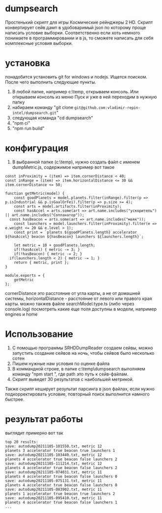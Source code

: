 # dumpsearch
Простенький скрипт для игры Космические рейнджеры 2 HD.
Скрипт конвертирует сейв дамп в удобоваримый json по которому проще написать условие выборки.
Соответственно если хоть немного понимаете в программировании и в js, то сможете написать для себя комплексные условия выборки.

# установка
понадобится установить git for windows и nodejs. Ищется поиском.
После чего выполнить следующие пункты.
1. В любой папке, например c:\temp, открываем консоль. Или открываем консоль из меню Пуск и уже в ней переходим в нужную папку
2. набираем команду "git clone `git@github.com:vladimir-repin-intel/dumpsearch.git`"
3. следующая команда "cd dumpsearch"
4. "npm ci"
5. "npm run build"

# конфигурация
1. В выбранной папке (с:\temp), нужно создать файл с именем dumpMetric.js, содержимое например вот такое
```
const inProximity = (item) => item.cornerDistance < 40;
const inRange = (item) => item.horizontalDistance <= 30 && item.cornerDistance <= 50;

function getMetric(model) {	
	const goodPlanets = model.planets.filter(inRange).filter(p => p.isIndustrial && p.isGaalOrFei).filter(p => p.size >= 4);	
	const arts = model.artifacts.filter(inProximity);
	const hasAccel = arts.some(art => art.name.includes("ускоритель") || art.name.includes("Сопланатор"));
  const hasBeacon = arts.some(art => art.name.includes("маяк"));
	const launchers = model.launchers.filter(inProximity).filter(e => e.weight <= 20 && e.level > 1);
	const print = `planets ${goodPlanets.length} accelerator ${hasAccel} beacon ${hasBeacon} launchers ${launchers.length}`;
	
	let metric = 10 + goodPlanets.length;
	if(!hasAccel) { metric -= 3; }
	if(!hasBeacon) { metric -= 2; }
  if(launchers.length < 2) { metric -= 1; }
	return { metric, print };
}

module.exports = {
	getMetric
};
```
cornerDistance это расстояние от угла карты, а не от домашней системы, horizontalDistance - расстояние от левого или правого края карты.
можно такжев файле searchModel.type.ts (либо через console.log) посмотреть какие еще поля доступны в модели, например engines и home


# Использование
1. C помощью программы SRHDDumpReader создаем сейвы, можно запустить создание сейвов на ночь, чтобы сейвов было несколько сотен
2. Пишем нужные нам условия по оценке файла
3. В коммандной строке, в папке c:\temp\dumpsearch выполняем команду "npm start <path>", где path это путь к сейв-файлам.
4. Скрипт выведет 30 результатов с наибольшей метрикой.


Также скрипт кеширует результат парсинга в json файлах, если нужно подкорректировать условие, повторный поиск выполнится намного быстрее.

# результат работы
выглядит примерно вот так
```
top 20 results:
save: autodump20211105-101550.txt, metric 12
planets 3 accelerator true beacon true launchers 1
save: autodump20211105-103440.txt, metric 12
planets 4 accelerator true beacon false launchers 2
save: autodump20211105-111214.txt, metric 12
planets 4 accelerator true beacon false launchers 2
save: autodump20211105-074031.txt, metric 11
planets 4 accelerator true beacon false launchers 0
save: autodump20211105-075131.txt, metric 11
planets 4 accelerator true beacon false launchers 0
save: autodump20211105-083902.txt, metric 11
planets 1 accelerator true beacon true launchers 2
save: autodump20211105-095410.txt, metric 11
planets 4 accelerator true beacon false launchers 1
...
```